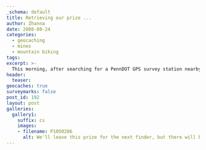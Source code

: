 ```yaml
---
_schema: default
title: Retrieving our prize ...
author: Zhanna
date: 2008-08-24
categories:
  - geocaching
  - mines
  - mountain biking  
tags:
excerpt: >- 
  This morning, after searching for a PennDOT GPS survey station nearby, we went to collect the First Finder’s prize for the "Rocks from afar" geocache. We enjoyed walking part of the old Moosic Lake Road, and we found the treasure without any trouble. 
header:
  teaser:
geocaches: true
surveymarks: false
post_id: 192
layout: post
galleries:
  gallery1:
    suffix: cs
    images:
    - filename: P1050286
      alt: We'll leave this prize for the next finder, but there will be a time limit!  
---
```


